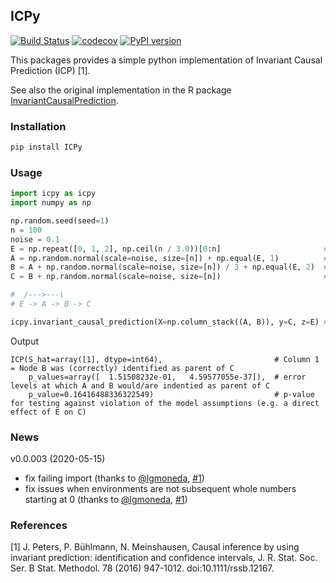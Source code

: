 ## ICPy
[![Build Status](https://travis-ci.com/jan-glx/ICPy.svg?branch=master)](https://travis-ci.com/jan-glx/ICPy) [![codecov](https://codecov.io/gh/jan-glx/ICPy/branch/master/graph/badge.svg)](https://codecov.io/gh/jan-glx/ICPy) [![PyPI version](https://img.shields.io/pypi/v/ICPy.svg)](https://pypi.org/project/ICPy/)

This packages provides a simple python implementation of Invariant Causal Prediction (ICP) [1].

See also the original implementation in the R package [InvariantCausalPrediction](https://cran.r-project.org/web/packages/InvariantCausalPrediction/index.html).
### Installation
``` bash
pip install ICPy
```
### Usage
``` python
import icpy as icpy
import numpy as np

np.random.seed(seed=1)
n = 100
noise = 0.1
E = np.repeat([0, 1, 2], np.ceil(n / 3.0))[0:n]                       # "Environment"
A = np.random.normal(scale=noise, size=[n]) + np.equal(E, 1)          # Node A
B = A + np.random.normal(scale=noise, size=[n]) / 3 + np.equal(E, 2)  # Node B
C = B + np.random.normal(scale=noise, size=[n])                       # Node C

#  /--->---\
# E -> A -> B -> C

icpy.invariant_causal_prediction(X=np.column_stack((A, B)), y=C, z=E) # test if A or B are parents of C
```
Output

```
ICP(S_hat=array([1], dtype=int64),                         # Column 1 = Node B was (correctly) identified as parent of C
    p_values=array([  1.51508232e-01,   4.59577055e-37]),  # error levels at which A and B would/are indentied as parent of C
    p_value=0.16416488336322549)                           # p-value for testing against violation of the model assumptions (e.g. a direct effect of E on C)
```

### News
v0.0.003 (2020-05-15)
* fix failing import (thanks to [@lgmoneda](https://github.com/lgmoneda), [#1](https://github.com/jan-glx/ICPy/pull/1))
* fix issues when environments are not subsequent whole numbers starting at 0 (thanks to [@lgmoneda](https://github.com/lgmoneda), [#1](https://github.com/jan-glx/ICPy/pull/1))

### References
[1] J. Peters, P. Bühlmann, N. Meinshausen, Causal inference by using invariant prediction: identification and confidence intervals, J. R. Stat. Soc. Ser. B Stat. Methodol. 78 (2016) 947-1012. doi:10.1111/rssb.12167.

